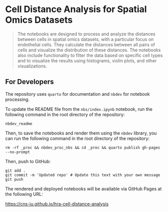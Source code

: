 # Cell Distance Analysis for Spatial Omics Datasets


<!-- WARNING: THIS FILE WAS AUTOGENERATED! DO NOT EDIT! -->

> The notebooks are designed to process and analyze the distances
> between cells in spatial omics datasets, with a particular focus on
> endothelial cells. They calculate the distances between all pairs of
> cells and visualize the distribution of these distances. The notebooks
> also include functionality to filter the data based on specific cell
> types and to visualize the results using histograms, violin plots, and
> other visualizations.

## For Developers

The repository uses `quarto` for documentation and `nbdev` for notebook
processing.

To update the README file from the `nbs/index.ipynb` notebook, run the
following command in the root directory of the repository:

    nbdev_readme

Then, to save the notebooks and render them using the `nbdev` library,
you can run the following command in the root directory of the
repository:

    rm -rf _proc && nbdev_proc_nbs && cd _proc && quarto publish gh-pages --no-prompt

Then, push to GitHub:

    git add .
    git commit -m 'Updated repo' # Update this text with your own message
    git push

The rendered and deployed notebooks will be available via GitHub Pages
at the following URL:

<https://cns-iu.github.io/hra-cell-distance-analysis>
